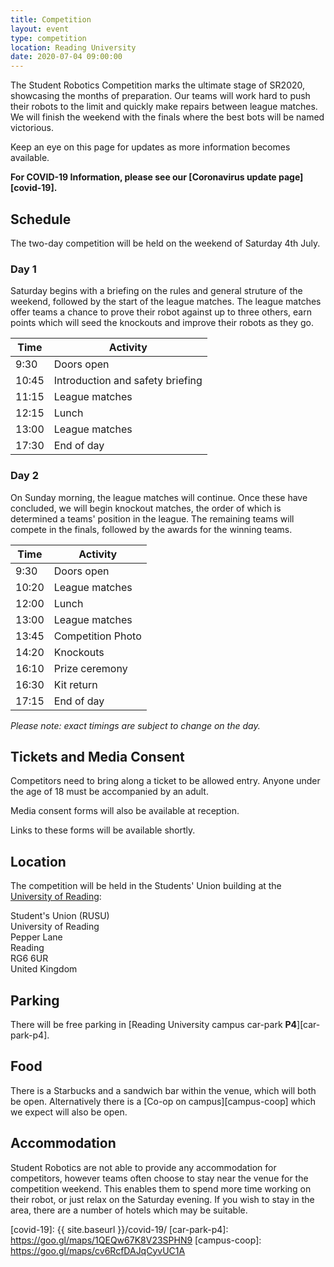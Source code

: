 ```yaml
---
title: Competition
layout: event
type: competition
location: Reading University
date: 2020-07-04 09:00:00
---
```


The Student Robotics Competition marks the ultimate stage of SR2020, showcasing the months of preparation. Our teams will work hard to push their robots to the limit and quickly make repairs between league matches. We will finish the weekend with the finals where the best bots will be named victorious.

Keep an eye on this page for updates as more information becomes available.

**For COVID-19 Information, please see our [Coronavirus update page][covid-19].**

## Schedule

The two-day competition will be held on the weekend of Saturday 4th July.

### Day 1

Saturday begins with a briefing on the rules and general struture of the
weekend, followed by the start of the league matches. The league matches offer
teams a chance to prove their robot against up to three others, earn points
which will seed the knockouts and improve their robots as they go.

| Time  | Activity                         |
|-------|----------------------------------|
| 9:30  | Doors open                       |
| 10:45 | Introduction and safety briefing |
| 11:15 | League matches                   |
| 12:15 | Lunch                            |
| 13:00 | League matches                   |
| 17:30 | End of day                       |

### Day 2

On Sunday morning, the league matches will continue. Once these have concluded,
we will begin knockout matches, the order of which is determined a teams'
position in the league. The remaining teams will compete in the finals, followed
by the awards for the winning teams.

| Time  | Activity                |
|-------|-------------------------|
| 9:30  | Doors open              |
| 10:20 | League matches          |
| 12:00 | Lunch                   |
| 13:00 | League matches          |
| 13:45 | Competition Photo       |
| 14:20 | Knockouts               |
| 16:10 | Prize ceremony          |
| 16:30 | Kit return              |
| 17:15 | End of day              |

*Please note: exact timings are subject to change on the day.*

## Tickets and Media Consent

Competitors need to bring along a ticket to be allowed entry. Anyone under the age of 18 must be accompanied by an adult.

Media consent forms will also be available at reception.

Links to these forms will be available shortly.

## Location

The competition will be held in the Students' Union building at the [University of Reading][reading-campus-directions]:

Student's Union (RUSU)  
University of Reading  
Pepper Lane  
Reading  
RG6 6UR  
United Kingdom  

## Parking

There will be free parking in [Reading University campus car-park **P4**][car-park-p4].

## Food

There is a Starbucks and a sandwich bar within the venue, which will both be open.
Alternatively there is a [Co-op on campus][campus-coop] which we expect will also be open.

## Accommodation

Student Robotics are not able to provide any accommodation for competitors,
however teams often choose to stay near the venue for the competition weekend.
This enables them to spend more time working on their robot, or just relax on
the Saturday evening. If you wish to stay in the area, there are a number of
hotels which may be suitable.

[reading-campus-directions]: https://www.rusu.co.uk/contact/find-us/
[teams-contact]: mailto:teams@studentrobotics.org
[covid-19]: {{ site.baseurl }}/covid-19/
[car-park-p4]: https://goo.gl/maps/1QEQw67K8V23SPHN9
[campus-coop]: https://goo.gl/maps/cv6RcfDAJqCyvUC1A
